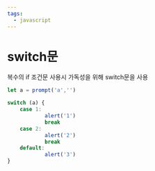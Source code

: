 ```yaml
---
tags:
  - javascript
---
```

# switch문

복수의 if 조건문 사용시 가독성을 위해 switch문을 사용

```jsx
let a = prompt('a','')

switch (a) {
	case 1:
			alert('1')
			break
	case 2:
			alert('2')
			break
	default:
			alert('3')
}
```